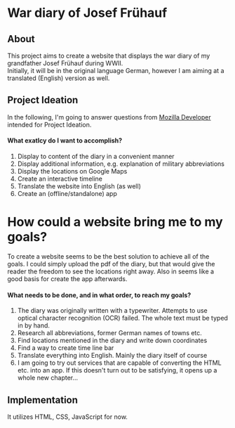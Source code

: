 # War diary of Josef Frühauf

## About
This project aims to create a website that displays the war diary of my grandfather Josef Frühauf during WWII.   
Initially, it will be in the original language German, however I am aiming at a translated (English) version as well. 
  
## Project Ideation
In the following, I'm going to answer questions from [Mozilla Developer](https://developer.mozilla.org/en-US/docs/Learn/Common_questions/Thinking_before_coding)
intended for Project Ideation.

#### What exatlcy do I want to accomplish?
1. Display to content of the diary in a convenient manner
2. Display additional information, e.g. explanation of military abbreviations
3. Display the locations on Google Maps
4. Create an interactive timeline
5. Translate the website into English (as well)
6. Create an (offline/standalone) app

# How could a website bring me to my goals?
To create a website seems to be the best solution to achieve all of the goals.
I could simply upload the pdf of the diary, but that would give the reader the freedom to
see the locations right away. Also in seems like a good basis for create the app afterwards.

#### What needs to be done, and in what order, to reach my goals?
1. The diary was originally written with a typewriter. Attempts to use optical character
recognition (OCR) failed. The whole text must be typed in by hand. 
2. Research all abbreviations, former German names of towns etc.
3. Find locations mentioned in the diary and write down coordinates
4. Find a way to create time line bar
5. Translate everything into English. Mainly the diary itself of course
6. I am going to try out services that are capable of converting the HTML etc. into an app.
If this doesn't turn out to be satisfying, it opens up a whole new chapter...
## Implementation
It utilizes HTML, CSS, JavaScript for now.